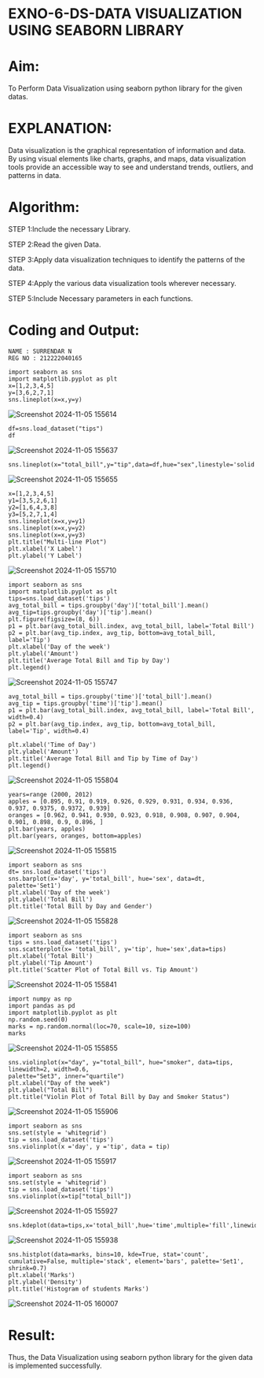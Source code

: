 # EXNO-6-DS-DATA VISUALIZATION USING SEABORN LIBRARY

# Aim:
  To Perform Data Visualization using seaborn python library for the given datas.

# EXPLANATION:
Data visualization is the graphical representation of information and data. By using visual elements like charts, graphs, and maps, data visualization tools provide an accessible way to see and understand trends, outliers, and patterns in data.

# Algorithm:
STEP 1:Include the necessary Library.

STEP 2:Read the given Data.

STEP 3:Apply data visualization techniques to identify the patterns of the data.

STEP 4:Apply the various data visualization tools wherever necessary.

STEP 5:Include Necessary parameters in each functions.

# Coding and Output:
```
NAME : SURRENDAR N
REG NO : 212222040165
```
```
import seaborn as sns
import matplotlib.pyplot as plt
x=[1,2,3,4,5]
y=[3,6,2,7,1]
sns.lineplot(x=x,y=y)
```
![Screenshot 2024-11-05 155614](https://github.com/user-attachments/assets/bbf44c80-7cd3-4d8e-9370-181d1e73bac7)



```
df=sns.load_dataset("tips")
df
```
![Screenshot 2024-11-05 155637](https://github.com/user-attachments/assets/b2e80bc6-1748-479b-a950-652f998501e9)


```
sns.lineplot(x="total_bill",y="tip",data=df,hue="sex",linestyle='solid',legend="auto")
```
![Screenshot 2024-11-05 155655](https://github.com/user-attachments/assets/2d1e7d96-b485-4eed-a2a9-c3c281417f23)


```
x=[1,2,3,4,5]
y1=[3,5,2,6,1]
y2=[1,6,4,3,8]
y3=[5,2,7,1,4]
sns.lineplot(x=x,y=y1)
sns.lineplot(x=x,y=y2)
sns.lineplot(x=x,y=y3)
plt.title("Multi-line Plot")
plt.xlabel('X Label')
plt.ylabel('Y Label')
```
![Screenshot 2024-11-05 155710](https://github.com/user-attachments/assets/8a61f55b-006d-4c9a-8cea-7eee49ec6362)


```
import seaborn as sns
import matplotlib.pyplot as plt
tips=sns.load_dataset('tips')
avg_total_bill = tips.groupby('day')['total_bill'].mean()
avg_tip=tips.groupby('day')['tip'].mean()
plt.figure(figsize=(8, 6))
p1 = plt.bar(avg_total_bill.index, avg_total_bill, label='Total Bill')
p2 = plt.bar(avg_tip.index, avg_tip, bottom=avg_total_bill, label='Tip')
plt.xlabel('Day of the week')
plt.ylabel('Amount')
plt.title('Average Total Bill and Tip by Day')
plt.legend()
```
![Screenshot 2024-11-05 155747](https://github.com/user-attachments/assets/3cfd7f83-556d-4b61-a6ab-607d0351e61e)


```
avg_total_bill = tips.groupby('time')['total_bill'].mean()
avg_tip = tips.groupby('time')['tip'].mean()
p1 = plt.bar(avg_total_bill.index, avg_total_bill, label='Total Bill', width=0.4)
p2 = plt.bar(avg_tip.index, avg_tip, bottom=avg_total_bill, label='Tip', width=0.4)

plt.xlabel('Time of Day')
plt.ylabel('Amount')
plt.title('Average Total Bill and Tip by Time of Day')
plt.legend()
```

![Screenshot 2024-11-05 155804](https://github.com/user-attachments/assets/1acd520d-4442-463e-9e80-fa93f65a4503)

```
years=range (2000, 2012)
apples = [0.895, 0.91, 0.919, 0.926, 0.929, 0.931, 0.934, 0.936, 0.937, 0.9375, 0.9372, 0.939]
oranges = [0.962, 0.941, 0.930, 0.923, 0.918, 0.908, 0.907, 0.904, 0.901, 0.898, 0.9, 0.896, ]
plt.bar(years, apples)
plt.bar(years, oranges, bottom=apples)
```
![Screenshot 2024-11-05 155815](https://github.com/user-attachments/assets/3c2d2075-e3b2-495f-847f-972a61d986db)


```
import seaborn as sns
dt= sns.load_dataset('tips')
sns.barplot(x='day', y='total_bill', hue='sex', data=dt, palette='Set1')
plt.xlabel('Day of the week')
plt.ylabel('Total Bill')
plt.title('Total Bill by Day and Gender')
```
![Screenshot 2024-11-05 155828](https://github.com/user-attachments/assets/dad49cd8-6da8-4fca-b444-3e17871e52ee)

```
import seaborn as sns
tips = sns.load_dataset('tips')
sns.scatterplot(x= 'total_bill', y='tip', hue='sex',data=tips)
plt.xlabel('Total Bill')
plt.ylabel('Tip Amount')
plt.title('Scatter Plot of Total Bill vs. Tip Amount')
```
![Screenshot 2024-11-05 155841](https://github.com/user-attachments/assets/e7e9ea6c-1cf6-4dec-b416-d00f1f9d71cc)


```
import numpy as np
import pandas as pd
import matplotlib.pyplot as plt
np.random.seed(0)
marks = np.random.normal(loc=70, scale=10, size=100)
marks
```
![Screenshot 2024-11-05 155855](https://github.com/user-attachments/assets/29bb3f01-8821-49cb-8eeb-dc2af16179dc)


```
sns.violinplot(x="day", y="total_bill", hue="smoker", data=tips, linewidth=2, width=0.6,
palette="Set3", inner="quartile")
plt.xlabel("Day of the week")
plt.ylabel("Total Bill")
plt.title("Violin Plot of Total Bill by Day and Smoker Status")
```
![Screenshot 2024-11-05 155906](https://github.com/user-attachments/assets/13cdc6af-5d43-4751-ad32-09088a637eed)

```
import seaborn as sns
sns.set(style = 'whitegrid')
tip = sns.load_dataset('tips')
sns.violinplot(x ='day', y ='tip', data = tip)
```
![Screenshot 2024-11-05 155917](https://github.com/user-attachments/assets/c09d700c-4845-4d99-b153-4a4803eb9dd1)

```
import seaborn as sns
sns.set(style = 'whitegrid')
tip = sns.load_dataset('tips')
sns.violinplot(x=tip["total_bill"])
```
![Screenshot 2024-11-05 155927](https://github.com/user-attachments/assets/2dadbdec-5e00-44c7-ab03-975b4d421587)


```
sns.kdeplot(data=tips,x='total_bill',hue='time',multiple='fill',linewidth=3,palette='Set2',alpha=0.8)
```
![Screenshot 2024-11-05 155938](https://github.com/user-attachments/assets/afea1fc4-d276-46e2-bef3-6c9f4bc4cfd7)

```
sns.histplot(data=marks, bins=10, kde=True, stat='count', cumulative=False, multiple='stack', element='bars', palette='Set1', shrink=0.7)
plt.xlabel('Marks')
plt.ylabel('Density')
plt.title('Histogram of students Marks')
```
![Screenshot 2024-11-05 160007](https://github.com/user-attachments/assets/30c7f2ae-1179-4d92-9e24-2d3647375a16)


# Result:
Thus, the Data Visualization using seaborn python library for the given data is implemented successfully.
